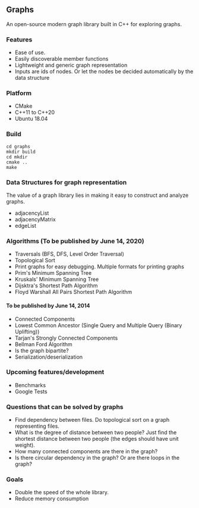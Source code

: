 ## Graphs
An open-source modern graph library built in C++ for exploring graphs.

### Features
* Ease of use.
* Easily discoverable member functions
* Lightweight and generic graph representation
* Inputs are ids of nodes. Or let the nodes be decided automatically by the data structure

### Platform
* CMake
* C++11 to C++20
* Ubuntu 18.04

### Build
```
cd graphs
mkdir build
cd mkdir
cmake ..
make
```

### Data Structures for graph representation
The value of a graph library lies in making it easy to construct and analyze graphs. 
* adjacencyList
* adjacencyMatrix
* edgeList

### Algorithms (To be published by June 14, 2020)
* Traversals (BFS, DFS, Level Order Traversal)
* Topological Sort
* Print graphs for easy debugging. Multiple formats for printing graphs
* Prim's Minimum Spanning Tree
* Kruskals' Minimum Spanning Tree
* Dijsktra's Shortest Path Algorithm
* Floyd Warshall All Pairs Shortest Path Algorithm

#### To be published by June 14, 2014
* Connected Components
* Lowest Common Ancestor (Single Query and Multiple Query (Binary Uplifting))
* Tarjan's Strongly Connected Components
* Bellman Ford Algorithm
* Is the graph bipartite?
* Serialization/deserialization

### Upcoming features/development
* Benchmarks
* Google Tests

### Questions that can be solved by graphs
* Find dependency between files. Do topological sort on a graph representing files.
* What is the degree of distance between two people? 
Just find the shortest distance between two people (the edges should have unit weight).
* How many connected components are there in the graph?
* Is there circular dependency in the graph? Or are there loops in the graph?

### Goals
* Double the speed of the whole library.
* Reduce memory consumption